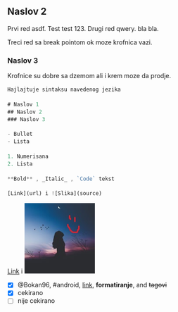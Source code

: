 ## Naslov 2

Prvi red asdf. Test test 123.
Drugi red qwery. bla bla.

Treci red sa break pointom ok moze krofnica vazi.


### Naslov 3

Krofnice su dobre sa dzemom ali i krem moze da prodje.

```javascript
Hajlajtuje sintaksu navedenog jezika

# Naslov 1
## Naslov 2
### Naslov 3

- Bullet
- Lista

1. Numerisana
2. Lista

**Bold** , _Italic_ , `Code` tekst

[Link](url) i ![Slika](source)
```

[Link](https://youtu.be/8UVNT4wvIGY) i ![Slika](/slike/primer.jpg)

- [x] @Bokan96, #android, [link](github.com), **formatiranje**, and <del>tagovi</del>
- [x] cekirano
- [ ] nije cekirano